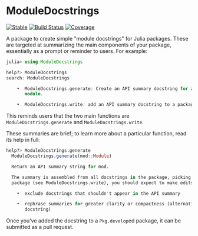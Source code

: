 # ModuleDocstrings

[![Stable](https://img.shields.io/badge/docs-stable-blue.svg)](https://JuliaDocs.github.io/ModuleDocstrings.jl/stable)
[![Build Status](https://github.com/JuliaDocs/ModuleDocstrings.jl/workflows/CI/badge.svg)](https://github.com/JuliaDocs/ModuleDocstrings.jl/actions)
[![Coverage](https://codecov.io/gh/JuliaDocs/ModuleDocstrings.jl/branch/main/graph/badge.svg?token=5Wdh1eXbGc)](https://codecov.io/gh/JuliaDocs/ModuleDocstrings.jl)

A package to create simple "module docstrings" for Julia packages. These are targeted at summarizing the main components of your package, essentially as a prompt or reminder to users.  For example:

```julia
julia> using ModuleDocstrings

help?> ModuleDocstrings
search: ModuleDocstrings

    •  ModuleDocstrings.generate: Create an API summary docstring for a
       module.

    •  ModuleDocstrings.write: add an API summary docstring to a package.
```

This reminds users that the two main functions are `ModuleDocstrings.generate` and `ModuleDocstrings.write`.

These summaries are brief; to learn more about a particular function, read its help in full:

```julia
help?> ModuleDocstrings.generate
  ModuleDocstrings.generate(mod::Module)

  Return an API summary string for mod.

  The summary is assembled from all docstrings in the package, picking the first sentence of each docstring. When added to the
  package (see ModuleDocstrings.write), you should expect to make edits by hand:

    •  exclude docstrings that shouldn't appear in the API summary

    •  rephrase summaries for greater clarity or compactness (alternatively, consider making such changes to the original
       docstring)
```

Once you've added the docstring to a `Pkg.develop`ed package, it can be submitted as a pull request.
